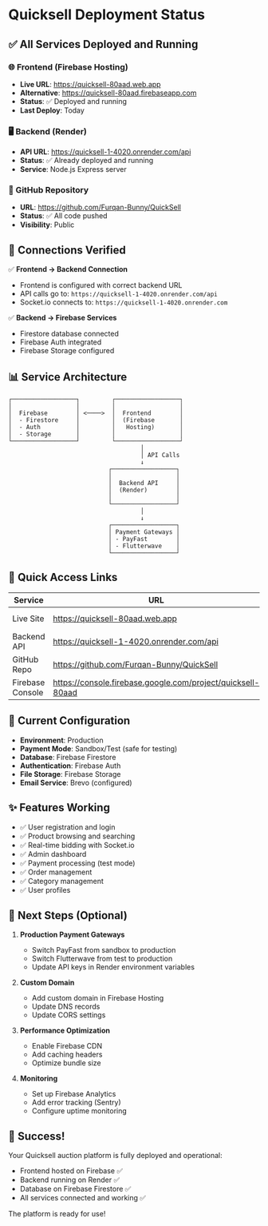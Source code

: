 # Quicksell Deployment Status

## ✅ All Services Deployed and Running

### 🌐 Frontend (Firebase Hosting)
- **Live URL**: https://quicksell-80aad.web.app
- **Alternative**: https://quicksell-80aad.firebaseapp.com
- **Status**: ✅ Deployed and running
- **Last Deploy**: Today

### 🖥️ Backend (Render)
- **API URL**: https://quicksell-1-4020.onrender.com/api
- **Status**: ✅ Already deployed and running
- **Service**: Node.js Express server

### 🔗 GitHub Repository
- **URL**: https://github.com/Furqan-Bunny/QuickSell
- **Status**: ✅ All code pushed
- **Visibility**: Public

## 🔌 Connections Verified

✅ **Frontend → Backend Connection**
- Frontend is configured with correct backend URL
- API calls go to: `https://quicksell-1-4020.onrender.com/api`
- Socket.io connects to: `https://quicksell-1-4020.onrender.com`

✅ **Backend → Firebase Services**
- Firestore database connected
- Firebase Auth integrated
- Firebase Storage configured

## 📊 Service Architecture

```
┌──────────────────┐         ┌──────────────────┐
│                  │         │                  │
│  Firebase        │ <────>  │  Frontend        │
│  - Firestore     │         │  (Firebase       │
│  - Auth          │         │   Hosting)       │
│  - Storage       │         │                  │
└──────────────────┘         └──────────────────┘
                                     │
                                     │ API Calls
                                     ↓
                            ┌──────────────────┐
                            │                  │
                            │  Backend API     │
                            │  (Render)        │
                            │                  │
                            └──────────────────┘
                                     │
                                     ↓
                            ┌──────────────────┐
                            │ Payment Gateways │
                            │ - PayFast        │
                            │ - Flutterwave    │
                            └──────────────────┘
```

## 🚀 Quick Access Links

| Service | URL | Status |
|---------|-----|--------|
| Live Site | https://quicksell-80aad.web.app | ✅ Running |
| Backend API | https://quicksell-1-4020.onrender.com/api | ✅ Running |
| GitHub Repo | https://github.com/Furqan-Bunny/QuickSell | ✅ Updated |
| Firebase Console | https://console.firebase.google.com/project/quicksell-80aad | ✅ Active |

## 🔧 Current Configuration

- **Environment**: Production
- **Payment Mode**: Sandbox/Test (safe for testing)
- **Database**: Firebase Firestore
- **Authentication**: Firebase Auth
- **File Storage**: Firebase Storage
- **Email Service**: Brevo (configured)

## ✨ Features Working

- ✅ User registration and login
- ✅ Product browsing and searching
- ✅ Real-time bidding with Socket.io
- ✅ Admin dashboard
- ✅ Payment processing (test mode)
- ✅ Order management
- ✅ Category management
- ✅ User profiles

## 📝 Next Steps (Optional)

1. **Production Payment Gateways**
   - Switch PayFast from sandbox to production
   - Switch Flutterwave from test to production
   - Update API keys in Render environment variables

2. **Custom Domain**
   - Add custom domain in Firebase Hosting
   - Update DNS records
   - Update CORS settings

3. **Performance Optimization**
   - Enable Firebase CDN
   - Add caching headers
   - Optimize bundle size

4. **Monitoring**
   - Set up Firebase Analytics
   - Add error tracking (Sentry)
   - Configure uptime monitoring

## 🎉 Success!

Your Quicksell auction platform is fully deployed and operational:
- Frontend hosted on Firebase ✅
- Backend running on Render ✅
- Database on Firebase Firestore ✅
- All services connected and working ✅

The platform is ready for use!